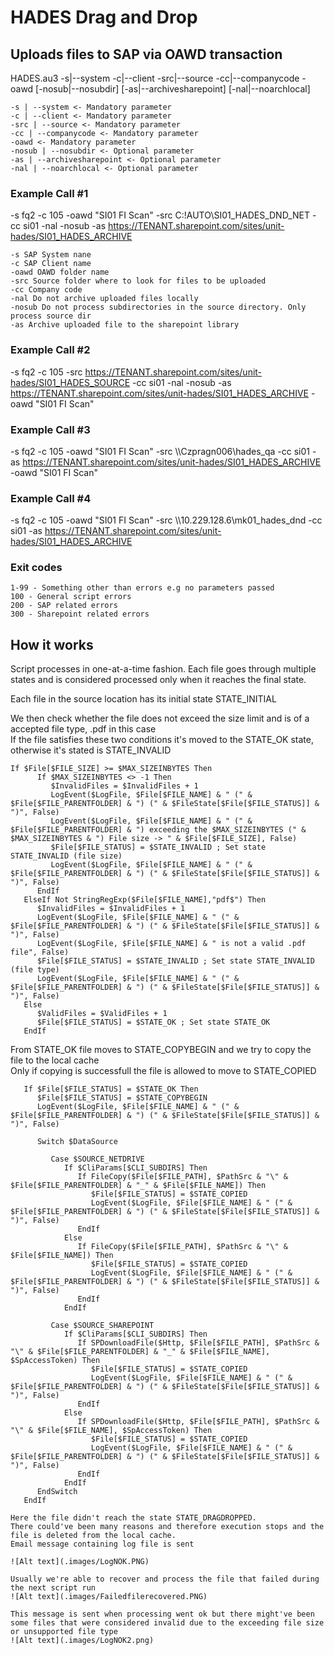# HADES Drag and Drop

## Uploads files to SAP via OAWD transaction

HADES.au3 -s|--system -c|--client -src|--source -cc|--companycode -oawd [-nosub|--nosubdir] [-as|--archivesharepoint] [-nal|--noarchlocal]  
```
-s | --system <- Mandatory parameter  
-c | --client <- Mandatory parameter  
-src | --source <- Mandatory parameter  
-cc | --companycode <- Mandatory parameter  
-oawd <- Mandatory parameter  
-nosub | --nosubdir <- Optional parameter  
-as | --archivesharepoint <- Optional parameter  
-nal | --noarchlocal <- Optional parameter  
```  
  
  
### Example Call #1  
-s fq2  -c 105  -oawd "SI01 FI Scan"  -src C:\!AUTO\SI01_HADES_DND_NET  -cc si01  -nal	-nosub	-as  https://TENANT.sharepoint.com/sites/unit-hades/SI01_HADES_ARCHIVE  
```
-s SAP System nane
-c SAP Client name
-oawd OAWD folder name
-src Source folder where to look for files to be uploaded
-cc Company code
-nal Do not archive uploaded files locally
-nosub Do not process subdirectories in the source directory. Only process source dir 
-as Archive uploaded file to the sharepoint library
```

### Example Call #2
-s fq2 -c 105 -src https://TENANT.sharepoint.com/sites/unit-hades/SI01_HADES_SOURCE -cc si01 -nal -nosub -as https://TENANT.sharepoint.com/sites/unit-hades/SI01_HADES_ARCHIVE -oawd "SI01 FI Scan"
### Example Call #3
-s fq2 -c 105 -oawd "SI01 FI Scan" -src \\\Czpragn006\hades_qa -cc si01 -as https://TENANT.sharepoint.com/sites/unit-hades/SI01_HADES_ARCHIVE -oawd "SI01 FI Scan"  
### Example Call #4
-s fq2 -c 105 -oawd "SI01 FI Scan" -src \\\10.229.128.6\mk01_hades_dnd -cc si01 -as https://TENANT.sharepoint.com/sites/unit-hades/SI01_HADES_ARCHIVE

### Exit codes
```
1-99 - Something other than errors e.g no parameters passed
100 - General script errors
200 - SAP related errors
300 - Sharepoint related errors
```  

## How it works  

Script processes in one-at-a-time fashion. Each file goes through multiple states and is considered processed only when it reaches the final state.

Each file in the source location has its initial state STATE_INITIAL   

We then check whether the file does not exceed the size limit and is of a accepted file type, .pdf in this case   
If the file satisfies these two conditions it's moved to the STATE_OK state, otherwise it's stated is STATE_INVALID  

```autoit
If $File[$FILE_SIZE] >= $MAX_SIZEINBYTES Then
	  If $MAX_SIZEINBYTES <> -1 Then
		 $InvalidFiles = $InvalidFiles + 1
		 LogEvent($LogFile, $File[$FILE_NAME] & " (" & $File[$FILE_PARENTFOLDER] & ") (" & $FileState[$File[$FILE_STATUS]] & ")", False)
		 LogEvent($LogFile, $File[$FILE_NAME] & " (" & $File[$FILE_PARENTFOLDER] & ") exceeding the $MAX_SIZEINBYTES (" & $MAX_SIZEINBYTES & ") File size -> " & $File[$FILE_SIZE], False)
		 $File[$FILE_STATUS] = $STATE_INVALID ; Set state STATE_INVALID (file size)
		 LogEvent($LogFile, $File[$FILE_NAME] & " (" & $File[$FILE_PARENTFOLDER] & ") (" & $FileState[$File[$FILE_STATUS]] & ")", False)
	  EndIf
   ElseIf Not StringRegExp($File[$FILE_NAME],"pdf$") Then
	  $InvalidFiles = $InvalidFiles + 1
	  LogEvent($LogFile, $File[$FILE_NAME] & " (" & $File[$FILE_PARENTFOLDER] & ") (" & $FileState[$File[$FILE_STATUS]] & ")", False)
	  LogEvent($LogFile, $File[$FILE_NAME] & " is not a valid .pdf file", False)
	  $File[$FILE_STATUS] = $STATE_INVALID ; Set state STATE_INVALID (file type)
	  LogEvent($LogFile, $File[$FILE_NAME] & " (" & $File[$FILE_PARENTFOLDER] & ") (" & $FileState[$File[$FILE_STATUS]] & ")", False)
   Else
	  $ValidFiles = $ValidFiles + 1
	  $File[$FILE_STATUS] = $STATE_OK ; Set state STATE_OK
   EndIf
```
From STATE_OK file moves to STATE_COPYBEGIN and we try to copy the file to the local cache    
Only if copying is successfull the file is allowed to move to STATE_COPIED 
```autoit
   If $File[$FILE_STATUS] = $STATE_OK Then
	  $File[$FILE_STATUS] = $STATE_COPYBEGIN
	  LogEvent($LogFile, $File[$FILE_NAME] & " (" & $File[$FILE_PARENTFOLDER] & ") (" & $FileState[$File[$FILE_STATUS]] & ")", False)

	  Switch $DataSource

		 Case $SOURCE_NETDRIVE
			If $CliParams[$CLI_SUBDIRS] Then
			   If FileCopy($File[$FILE_PATH], $PathSrc & "\" & $File[$FILE_PARENTFOLDER] & "_" & $File[$FILE_NAME]) Then
				  $File[$FILE_STATUS] = $STATE_COPIED
				  LogEvent($LogFile, $File[$FILE_NAME] & " (" & $File[$FILE_PARENTFOLDER] & ") (" & $FileState[$File[$FILE_STATUS]] & ")", False)
			   EndIf
			Else
			   If FileCopy($File[$FILE_PATH], $PathSrc & "\" & $File[$FILE_NAME]) Then
				  $File[$FILE_STATUS] = $STATE_COPIED
				  LogEvent($LogFile, $File[$FILE_NAME] & " (" & $File[$FILE_PARENTFOLDER] & ") (" & $FileState[$File[$FILE_STATUS]] & ")", False)
			   EndIf
			EndIf

		 Case $SOURCE_SHAREPOINT
			If $CliParams[$CLI_SUBDIRS] Then
			   If SPDownloadFile($Http, $File[$FILE_PATH], $PathSrc & "\" & $File[$FILE_PARENTFOLDER] & "_" & $File[$FILE_NAME], $SpAccessToken) Then
				  $File[$FILE_STATUS] = $STATE_COPIED
				  LogEvent($LogFile, $File[$FILE_NAME] & " (" & $File[$FILE_PARENTFOLDER] & ") (" & $FileState[$File[$FILE_STATUS]] & ")", False)
			   EndIf
			Else
			   If SPDownloadFile($Http, $File[$FILE_PATH], $PathSrc & "\" & $File[$FILE_NAME], $SpAccessToken) Then
				  $File[$FILE_STATUS] = $STATE_COPIED
				  LogEvent($LogFile, $File[$FILE_NAME] & " (" & $File[$FILE_PARENTFOLDER] & ") (" & $FileState[$File[$FILE_STATUS]] & ")", False)
			   EndIf
			EndIf
	  EndSwitch
   EndIf
```


```
Here the file didn't reach the state STATE_DRAGDROPPED.  
There could've been many reasons and therefore execution stops and the file is deleted from the local cache.  
Email message containing log file is sent  

![Alt text](.images/LogNOK.PNG)
```

```
Usually we're able to recover and process the file that failed during the next script run  
![Alt text](.images/Failedfilerecovered.PNG)  
```

```
This message is sent when processing went ok but there might've been some files that were considered invalid due to the exceeding file size or unsupported file type  
![Alt text](.images/LogNOK2.png)
```


